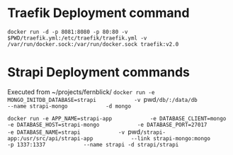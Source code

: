 # Traefik Deployment command
`docker run -d -p 8081:8080 -p 80:80 -v $PWD/traefik.yml:/etc/traefik/traefik.yml -v /var/run/docker.sock:/var/run/docker.sock traefik:v2.0`
# Strapi Deployment commands
Executed from ~/projects/fernblick/
`docker run -e MONGO_INITDB_DATABASE=strapi            -v `pwd`/db/:/data/db            --name strapi-mongo            -d mongo`


`docker run -e APP_NAME=strapi-app            -e DATABASE_CLIENT=mongo            -e DATABASE_HOST=strapi-mongo            -e DATABASE_PORT=27017            -e DATABASE_NAME=strapi            -v `pwd`/strapi-app:/usr/src/api/strapi-app            --link strapi-mongo:mongo            -p 1337:1337            --name strapi -d strapi/strapi`


